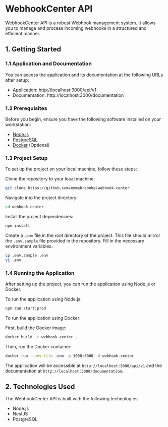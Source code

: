 # WebhookCenter API

WebhookCenter API is a robust Webhook management system. It allows you to manage and process incoming webhooks in a structured and efficient manner.

## 1. Getting Started

### 1.1 Application and Documentation

You can access the application and its documentation at the following URLs after setup:

- Application: http://localhost:3000/api/v1
- Documentation: http://localhost:3000/documentation

### 1.2 Prerequisites

Before you begin, ensure you have the following software installed on your workstation:

- [Node.js](https://nodejs.org/en/download/package-manager)
- [PostgreSQL](https://www.postgresql.org/download/)
- [Docker](https://www.docker.com/products/docker-desktop) (Optional)

### 1.3 Project Setup

To set up the project on your local machine, follow these steps:

Clone the repository to your local machine:

```sh
git clone https://github.com/emmabraboke/webhook-center
```

Navigate into the project directory:

```sh
cd webhook-center
```

Install the project dependencies:

```sh
npm install
```

Create a `.env` file in the root directory of the project. This file should mirror the `.env.sample` file provided in the repository. Fill in the necessary environment variables.

```sh
cp .env.sample .env
vi .env
```

### 1.4 Running the Application

After setting up the project, you can run the application using Node.js or Docker.

To run the application using Node.js:

```sh
npm run start:prod
```

To run the application using Docker:

First, build the Docker image:

```sh
docker build -t webhook-center .
```

Then, run the Docker container:

```sh
docker run --env-file .env -p 3000:3000 -d webhook-center
```

The application will be accessible at `http://localhost:3000/api/v1` and the documentation at `http://localhost:3000/documentation`.

## 2. Technologies Used

The WebhookCenter API is built with the following technologies:

- Node.js
- NestJS
- PostgreSQL
